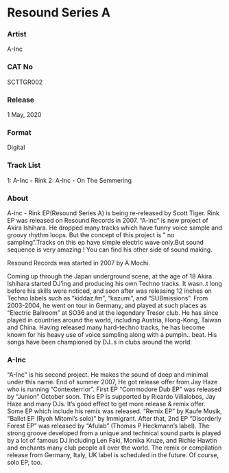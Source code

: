 # Resound Series A

### Artist
A-Inc

### CAT No
SCTTGR002

### Release
1 May, 2020

### Format
Digital

### Track List
1: A-Inc - Rink
2: A-Inc - On The Semmering

### About 
A-inc - Rink EP(Resound Series A) is being re-released by Scott Tiger.
Rink EP was released on Resound Records in 2007.
“A-inc” is new project of Akira Ishihara. He dropped many tracks which have funny voice sample and groovy rhythm loops. But the concept of this project is ” no sampling”.Tracks on this ep have simple electric wave only.But sound sequence is very amazing !
You can find his other side of sound making.

Resound Records was started in 2007 by A.Mochi.

Coming up through the Japan underground scene, at the age of 18 Akira Ishihara started DJ’ing and producing his own Techno tracks. It wasn..t long before his skills were noticed, and soon after was releasing 12 inches on Techno labels such as “kiddaz.fm”, “kazumi”, and “SUBmissions”.
From 2003-2004, he went on tour in Germany, and played at such places as “Electric Ballroom” at SO36 and at the legendary Tresor club. He has since played in countries around the world, including Austria, Hong-Kong, Taiwan and China.
Having released many hard-techno tracks, he has become known for his heavy use of voice sampling along with a pumpin.. beat. His songs have been championed by DJ..s in clubs around the world.

### A-Inc
“A-Inc” is his second project. He makes the sound of deep and minimal under this name. End of summer 2007, He got release offer from Jay Haze who is running “Contexterrior”. First EP “Commodore Dub EP” was released by “Junion” October soon. This EP is supported by Ricardo Villalobos, Jay Haze and many DJs. It’s good effect to get more release & remix offer. Some EP which include his remix was released. “Remix EP” by Kaufe Musik, “Ballet EP (Ryoh Mitomi’s solo)” by Immigrant.
After that, 2nd EP “Disorderly Forest EP” was released by “Afulab” (Thomas P Heckmann’s label). The strong groove developed from a unique and technical sound parts is played by a lot of famous DJ including Len Faki, Monika Kruze, and Richie Hawtin and enchants many club people all over the world.
The remix or compilation release from Germany, Italy, UK label is scheduled in the future. Of course, solo EP, too.
